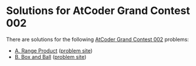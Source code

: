 # Solutions for AtCoder Grand Contest 002

There are solutions for the following [AtCoder Grand Contest 002](https://atcoder.jp/contests/agc002) problems:

- [A. Range Product](a.lisp)
  ([problem site](https://atcoder.jp/contests/agc001/tasks/agc002_a))
- [B. Box and Ball](b.nim)
  ([problem site](https://atcoder.jp/contests/agc001/tasks/agc002_b))
